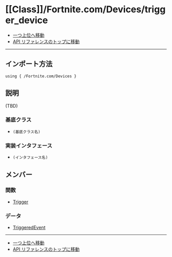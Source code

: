 # [[Class]]/Fortnite.com/Devices/trigger_device

- [一つ上位へ移動](../main.md)
- [API リファレンスのトップに移動](../../../main.md)

---

## インポート方法

```verse
using { /Fortnite.com/Devices }
```

## 説明

(TBD)

### 基底クラス

- `(基底クラス名)`

### 実装インタフェース

- `(インタフェース名)`

## メンバー

### 関数

- [Trigger](./F_Trigger/main.md)

### データ

- [TriggeredEvent](./D_TriggeredEvent/main.md)

---

- [一つ上位へ移動](../main.md)
- [API リファレンスのトップに移動](../../../main.md)
